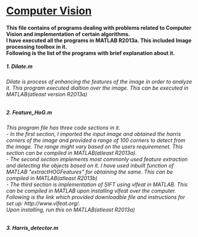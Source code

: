 <html>
<body>
<h1><u> Computer Vision</u></h1>
<h4>This file contains of programs dealing with problems related to Computer Vision and implementation of certain algorithms.<br> I have executed all the programs in MATLAB R2013a. This included Image processing toolbox in it. <br>Following is the list of the programs with brief explanation about it.</h4>
<h5>
1. Dilate.m </h5>
<h6> Dilate is process of enhancing the features of the image in order to analyze it. This program executed dialtion over the image. This can be executed in MATLAB(atleast version R2013a) </h6>
<h5>
2. Feature_HoG.m </h5>
<h6>This program file has three code sections in it.<br>- In the first section, I imported the input image and obtained the harris corners of the image and provided a range of 100 corners to detect from the image. The range might vary based on the users requiremenet. This section can be compiled in MATLAB(atleast R2013a).<br>- The second section implements most commonly used feature extraction and detecting the objects based on it. I have used inbuilt function of MATLAB "extractHOGFeatures" for obtaining the same. This can be compiled in MATLAB(atleast R2013b)<br>- The third section is implementation of SIFT using vlfeat in MATLAB. This can be compiled in MATLAB upon installing vlfeat over the computer. Following is the link which provided downloadble file and instructions for set up: http://www.vlfeat.org/. <br> Upon installing, run this on MATLAB(atleast R2013a) </h6>
<H5>
3. Harris_detector.m </h5>

</body>
</html>
